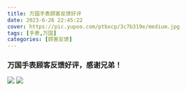 ```yaml
---
title: 万国手表顾客反馈好评
date: 2023-6-26 22:45:22
cover: https://pic.yupoo.com/ptbxcp/3c7b319e/medium.jpg
tags: [手表,万国]
categories: [顾客反馈]
---
```


###  万国手表顾客反馈好评，感谢兄弟！
![](https://pic.yupoo.com/ptbxcp/6d83b2e8/a90f57ca.jpg)
![](https://pic.yupoo.com/ptbxcp/3c7b319e/3e8f8446.jpg)

